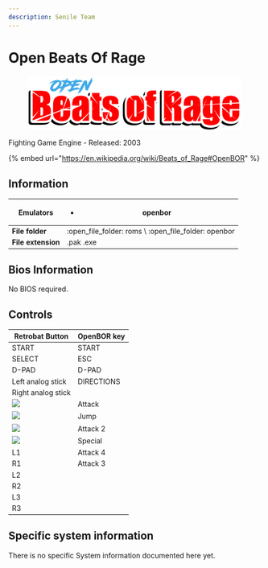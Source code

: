 ```yaml
---
description: Senile Team
---
```


# Open Beats Of Rage

<div align="left">

<figure><img src="https://raw.githubusercontent.com/fabricecaruso/es-theme-carbon/52ff37c9e265587d006945a2ba695b5a962b3a3d/art/logos/openbor.svg" alt=""><figcaption></figcaption></figure>

</div>

Fighting Game Engine - Released: 2003

{% embed url="https://en.wikipedia.org/wiki/Beats_of_Rage#OpenBOR" %}

## Information

| **Emulators**      | <ul><li>openbor</li></ul>                                |
| ------------------ | -------------------------------------------------------- |
| **File folder**    | :open\_file\_folder: roms \ :open\_file\_folder: openbor |
| **File extension** | .pak .exe                                                |

## Bios Information

No BIOS required.

## Controls

| Retrobat Button                                       | OpenBOR key |
| ----------------------------------------------------- | ----------- |
| START                                                 | START       |
| SELECT                                                | ESC         |
| D-PAD                                                 | D-PAD       |
| Left analog stick                                     | DIRECTIONS  |
| Right analog stick                                    |             |
| ![](<../../../.gitbook/assets/image (2) (1) (1).png>) | Attack      |
| ![](<../../../.gitbook/assets/image (1) (2) (1).png>) | Jump        |
| ![](<../../../.gitbook/assets/image (4) (1).png>)     | Attack 2    |
| ![](<../../../.gitbook/assets/image (3) (1) (2).png>) | Special     |
| L1                                                    | Attack 4    |
| R1                                                    | Attack 3    |
| L2                                                    |             |
| R2                                                    |             |
| L3                                                    |             |
| R3                                                    |             |

## Specific system information

There is no specific System information documented here yet.

